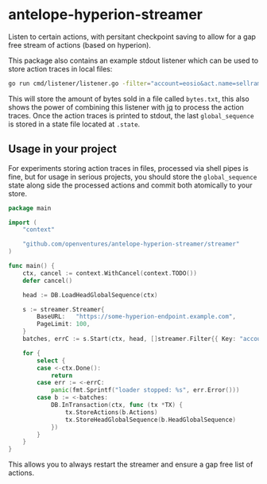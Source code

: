 # antelope-hyperion-streamer

Listen to certain actions, with persitant checkpoint saving to allow for a gap free stream of actions (based on hyperion).

This package also contains an example stdout listener which can be used to store action traces in local files:

```bash
go run cmd/listener/listener.go -filter="account=eosio&act.name=sellram" | jq --unbuffered -r '.data.bytes' >> bytes.txt
```

This will store the amount of bytes sold in a file called `bytes.txt`, this also shows the power of combining this listener with [jq](https://jqlang.github.io/jq/) to process the action traces.
Once the action traces is printed to stdout, the last `global_sequence` is stored in a state file located at `.state`.

## Usage in your project

For experiments storing action traces in files, processed via shell pipes is fine, but for usage in serious projects, you should store the `global_sequence` state along side the processed actions and commit both atomically to your store.


```go
package main

import (
    "context"

    "github.com/openventures/antelope-hyperion-streamer/streamer"
)

func main() {
    ctx, cancel := context.WithCancel(context.TODO())
    defer cancel()

    head := DB.LoadHeadGlobalSequence(ctx)

    s := streamer.Streamer{
		BaseURL:   "https://some-hyperion-endpoint.example.com",
		PageLimit: 100,
	}
    batches, errC := s.Start(ctx, head, []streamer.Filter{{ Key: "account", Value: "eosio" }})

    for {
        select {
        case <-ctx.Done():
            return
        case err := <-errC:
            panic(fmt.Sprintf("loader stopped: %s", err.Error()))
        case b := <-batches:
            DB.InTransaction(ctx, func (tx *TX) {
                tx.StoreActions(b.Actions)
                tx.StoreHeadGlobalSequence(b.HeadGlobalSequence)
            })
        }
    }
}
```

This allows you to always restart the streamer and ensure a gap free list of actions.
